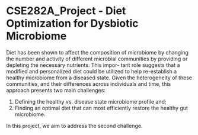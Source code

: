 # CSE282A_Project - Diet Optimization for Dysbiotic Microbiome

Diet has been shown to affect the composition of microbiome by changing the number and activity
of different microbial communities by providing or depleting the necessary nutrients. This impor-
tant role suggests that a modified and personalized diet could be utilized to help re-establish a
healthy microbiome from a diseased state. Given the heterogeneity of these communities, and their
differences across individuals and time, this approach presents two main challenges:

1. Defining the healthy vs. disease state microbiome profile and; 
2. Finding an optimal diet that can most efficiently restore the healthy gut microbiome. 

In this project, we aim to address the second challenge.

